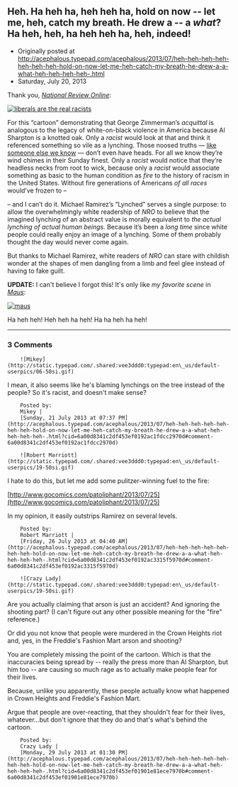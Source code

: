 ## Heh. Ha heh ha, heh heh ha, hold on now -- let me, heh, catch my breath. He drew a -- a <em>what</em>? Ha heh, heh, ha heh heh ha, heh, indeed!

 * Originally posted at http://acephalous.typepad.com/acephalous/2013/07/heh-heh-heh-heh-heh-heh-heh-hold-on-now-let-me-heh-catch-my-breath-he-drew-a-a-what-heh-heh-heh-heh-.html
 * Saturday, July 20, 2013



Thank you, _[National Review Online](http://www.nationalreview.com/)_:

[![liberals are the real racists](http://www.lawyersgunsmoneyblog.com/wp-content/uploads/2013/07/liberals-are-the-real-racists.jpg "liberals are the real racists")](http://www.lawyersgunsmoneyblog.com/wp-content/uploads/2013/07/liberals-are-the-real-racists.jpg)

For this “cartoon” demonstrating that George Zimmerman’s _acquittal_ is analogous to the legacy of white-on-black violence in America because Al Sharpton is a knotted oak. Only a _racist_ would look at that and think it referenced something so vile as a lynching. Those noosed truths — [like someone else we know](http://acephalous.typepad.com/acephalous/2007/06/update\_africana.html) — don’t even have heads. For all we know they’re wind chimes in their Sunday finest. Only a _racist_ would notice that they’re headless necks from root to wick, because only a _racist_ would associate something as basic to the human condition as _fire_ to the history of racism in the United States. Without fire generations of Americans _of all races_ would’ve frozen to –

– and I can’t do it. Michael Ramirez’s “Lynched” serves a single purpose: to allow the overwhelmingly white readership of _NRO_ to believe that the imagined lynching of an abstract value is morally equivalent to _the actual lynching of_ _actual human beings._ Because it’s been a _long time_ since white people could really enjoy an image of a lynching. Some of them probably thought the day would never come again.

But thanks to Michael Ramirez, white readers of _NRO_ can stare with childish wonder at the shapes of men dangling from a limb and feel glee instead of having to fake guilt.

**UPDATE:** I can't believe I forgot this! It's only like _my favorite scene_ in [_Maus_](www.amazon.com/exec/obidos/ASIN/0394747232/diesekoschmar-20):

[![maus](http://www.lawyersgunsmoneyblog.com/wp-content/uploads/2013/07/maus.jpg "maus")](http://www.lawyersgunsmoneyblog.com/wp-content/uploads/2013/07/maus.jpg)

Ha heh heh! Heh heh ha heh! Ha ha heh ha heh!

		

* * *

### 3 Comments 

		

                
[]()

	

		![Mikey](http://static.typepad.com/.shared:vee3ddd0:typepad:en\_us/default-userpics/06-50si.gif)
	

	

		

I mean, it also seems like he's blaming lynchings on the tree instead of the people?  So it's racist, and doesn't make sense?

	

		Posted by:
		Mikey |
		[Sunday, 21 July 2013 at 07:37 PM](http://acephalous.typepad.com/acephalous/2013/07/heh-heh-heh-heh-heh-heh-heh-hold-on-now-let-me-heh-catch-my-breath-he-drew-a-a-what-heh-heh-heh-heh-.html?cid=6a00d8341c2df453ef0192ac1fdcc2970d#comment-6a00d8341c2df453ef0192ac1fdcc2970d)

[]()

	

		![Robert Marriott](http://static.typepad.com/.shared:vee3ddd0:typepad:en\_us/default-userpics/19-50si.gif)
	

	

		

I hate to do this, but let me add some pulitzer-winning fuel to the fire:  

[http://www.gocomics.com/patoliphant/2013/07/25](http://www.gocomics.com/patoliphant/2013/07/25)

In my opinion, it easily outstrips Ramirez on several levels.

	

		Posted by:
		Robert Marriott |
		[Friday, 26 July 2013 at 04:40 AM](http://acephalous.typepad.com/acephalous/2013/07/heh-heh-heh-heh-heh-heh-heh-hold-on-now-let-me-heh-catch-my-breath-he-drew-a-a-what-heh-heh-heh-heh-.html?cid=6a00d8341c2df453ef0192ac3315f5970d#comment-6a00d8341c2df453ef0192ac3315f5970d)

[]()

	

		![Crazy Lady](http://static.typepad.com/.shared:vee3ddd0:typepad:en\_us/default-userpics/19-50si.gif)
	

	

		

Are you actually claiming that arson is just an accident? And ignoring the shooting part? (I can't figure out any other possible meaning for the "fire" reference.)

Or did you not know that people were murdered in the Crown Heights riot and, yes, in the Freddie's Fashion Mart arson and shooting?

You are completely missing the point of the cartoon. Which is that the inaccuracies being spread by -- really the press more than Al Sharpton, but him too -- are causing so much rage as to actually make people fear for their lives.

Because, unlike you apparently, these people actually know what happened in Crown Heights and Freddie's Fashion Mart.

Argue that people are over-reacting, that they shouldn't fear for their lives, whatever...but don't ignore that they do and that's what's behind the cartoon.  

	

		Posted by:
		Crazy Lady |
		[Monday, 29 July 2013 at 01:30 PM](http://acephalous.typepad.com/acephalous/2013/07/heh-heh-heh-heh-heh-heh-heh-hold-on-now-let-me-heh-catch-my-breath-he-drew-a-a-what-heh-heh-heh-heh-.html?cid=6a00d8341c2df453ef01901e81ece7970b#comment-6a00d8341c2df453ef01901e81ece7970b)

		

        